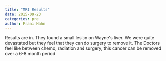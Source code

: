 ```yaml
---
title: "MRI Results"
date: 2015-09-23
categories: pre
author: Frani Hahn
---
```

Results are in. They found a small lesion on Wayne's liver. We were quite devastated but they feel that they can do surgery to remove it. The Doctors feel like between chemo, radiation and surgery, this cancer can be removed over a 6-8 month period
